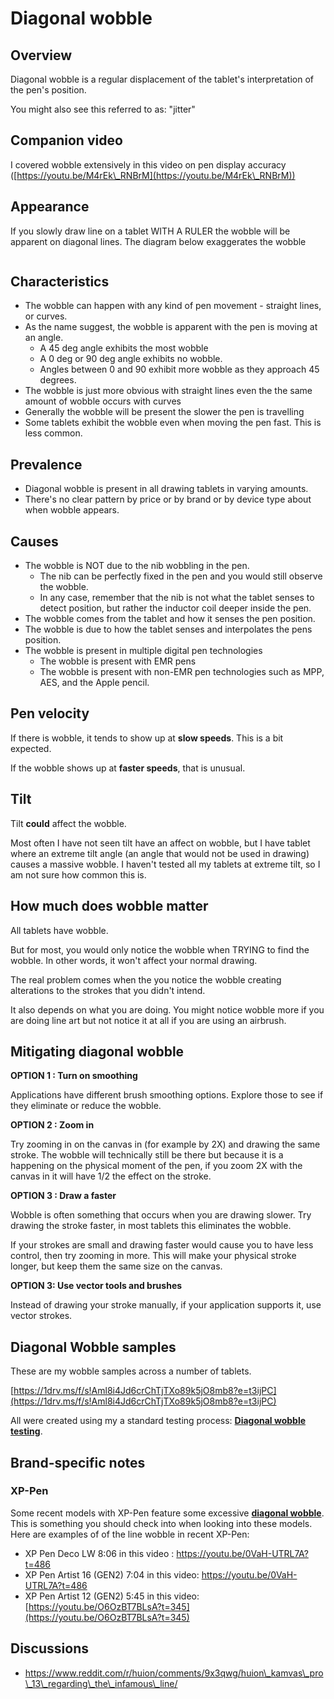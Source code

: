 # Diagonal wobble

## **Overview**

Diagonal wobble is a regular displacement of the tablet's interpretation of the pen's position.&#x20;

You might also see this referred to as: "jitter"

## Companion video

I covered wobble extensively in this video on pen display accuracy ([https://youtu.be/M4rEk\_RNBrM](https://youtu.be/M4rEk\_RNBrM))

## Appearance&#x20;

If you slowly draw line on a tablet WITH A RULER the wobble will be apparent on diagonal lines. The diagram below exaggerates the wobble

<figure><img src="../../.gitbook/assets/Artboard 1-80.jpg" alt=""><figcaption></figcaption></figure>

## Characteristics

* The wobble can happen with any kind of pen movement - straight lines, or curves.&#x20;
* As the name suggest, the wobble is apparent with the pen is moving at an angle.
  * A 45 deg angle exhibits the most wobble
  * A 0 deg or 90 deg angle exhibits no wobble.
  * Angles between 0 and 90 exhibit more wobble as they approach 45 degrees.&#x20;
* The wobble is just more obvious with straight lines even the the same amount of wobble occurs with curves
* Generally the wobble will be present the slower the pen is travelling
* Some tablets exhibit the wobble even when moving the pen fast. This is less common.

## Prevalence

* Diagonal wobble is present in all drawing tablets in varying amounts.&#x20;
* There's no clear pattern by price or by brand or by device type about when wobble appears.

## Causes

* The wobble is NOT due to the nib wobbling in the pen.&#x20;
  * The nib can be perfectly fixed in the pen and you would still observe the wobble.
  * In any case, remember that the nib is not what the tablet senses to detect position, but rather the inductor coil deeper inside the pen.&#x20;
* The wobble comes from the tablet and how it senses the pen position.
* The wobble is due to how the tablet senses and interpolates the pens position.
* The wobble is present in multiple digital pen technologies
  * The wobble is present with EMR pens
  * The wobble is present with non-EMR pen technologies such as MPP, AES, and the Apple pencil.

## Pen velocity

If there is wobble, it tends to show up at **slow speeds**. This is a bit expected.&#x20;

If the wobble shows up at **faster speeds**, that is unusual.

## Tilt

Tilt **could** affect the wobble.&#x20;

Most often I have not seen tilt have an affect on wobble, but I have tablet where an extreme tilt angle (an angle that would not be used in drawing) causes a massive wobble. I haven't tested all my tablets at extreme tilt, so I am not sure how common this is.

## How much does wobble matter

All tablets have wobble.

But for most, you would only notice the wobble when TRYING to find the wobble. In other words, it won't affect your normal drawing.

The real problem comes when the you notice the wobble creating alterations to the strokes that you didn't intend.&#x20;

It also depends on what you are doing. You might notice wobble more if you are doing line art but not notice it at all if you are using an airbrush.

## Mitigating diagonal wobble

**OPTION 1 : Turn on smoothing**

Applications have different brush smoothing options. Explore those to see if they eliminate or reduce the wobble.

**OPTION 2 : Zoom in**

Try zooming in on the canvas in (for example by 2X) and drawing the same stroke. The wobble will technically still be there but because it is a happening on the physical moment of the pen, if you zoom 2X with the canvas in it will have 1/2 the effect on the stroke.

**OPTION 3 : Draw a faster**

Wobble is often something that occurs when you are drawing slower. Try drawing the stroke faster, in most tablets this eliminates the wobble.

If your strokes are small and drawing faster would cause you to have less control, then try zooming in more. This will make your physical stroke longer, but keep them the same size on the canvas.

**OPTION 3: Use vector tools and brushes**

Instead of drawing your stroke manually, if your application supports it, use vector strokes.&#x20;

## Diagonal Wobble samples

These are my wobble samples across a number of tablets.&#x20;

[https://1drv.ms/f/s!Aml8i4Jd6crChTjTXo89k5jO8mb8?e=t3ijPC](https://1drv.ms/f/s!Aml8i4Jd6crChTjTXo89k5jO8mb8?e=t3ijPC)

All were created using my a standard testing process: [**Diagonal wobble testing**](../../process/measuring-diagonal-wobble.md).

## Brand-specific notes

### XP-Pen&#x20;

Some recent models with XP-Pen feature some excessive [**diagonal wobble**](diagonal-wobble.md). This is something you should check into when looking into these models. Here are examples of of the line wobble in recent XP-Pen:

* XP Pen Deco LW 8:06 in this video : [https://youtu.be/0VaH-UTRL7A?t=486 ](https://youtu.be/0VaH-UTRL7A?t=486)
* XP Pen Artist 16 (GEN2) 7:04 in this video: [https://youtu.be/0VaH-UTRL7A?t=486 ](https://youtu.be/0VaH-UTRL7A?t=486)
* XP Pen Artist 12 (GEN2) 5:45 in this video: [https://youtu.be/O6OzBT7BLsA?t=345](https://youtu.be/O6OzBT7BLsA?t=345)

## Discussions

* [https://www.reddit.com/r/huion/comments/9x3qwg/huion\_kamvas\_pro\_13\_regarding\_the\_infamous\_line/  \
  ](https://www.reddit.com/r/huion/comments/9x3qwg/huion\_kamvas\_pro\_13\_regarding\_the\_infamous\_line/)

